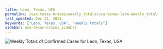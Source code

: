 ```yaml
---
title: Leon, Texas, USA
permalink: /usa-texas-brazos/weekly_totals/usa-texas-leon-weekly_totals.html
last_updated: Dec 21, 2021
keywords: ["Leon, Texas, USA", "weekly totals"]
sidebar: usa-texas-brazos_sidebar
---
```


![Weekly Totals of Confirmed Cases for Leon, Texas, USA](/covid_tracker/images/graphs/usa-texas-leon-weekly_totals_graph.png)
